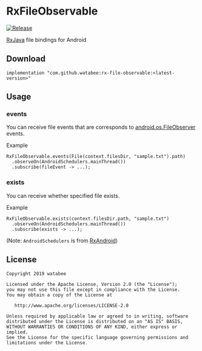 # RxFileObservable
[![Release](https://img.shields.io/badge/jcenter-0.2.0-blue.svg)](https://bintray.com/watabee/maven/rx-file-observable)

[RxJava](https://github.com/ReactiveX/RxJava) file bindings for Android

## Download

```
implementation "com.github.watabee:rx-file-observable:<latest-version>"
```

## Usage

### events

You can receive file events that are corresponds to [android.os.FileObserver](https://developer.android.com/reference/android/os/FileObserver) events.

Example

```
RxFileObservable.events(File(context.filesDir, "sample.txt").path)
  .observeOn(AndroidSchedulers.mainThread())
  .subscribe(fileEvent -> ...);
```


### exists

You can receive whether specified file exists.

Example

```
RxFileObservable.exists(context.filesDir.path, "sample.txt")
  .observeOn(AndroidSchedulers.mainThread())
  .subscribe(exists -> ...);
```

(Note: `AndroidSchedulers` is from [RxAndroid](https://github.com/ReactiveX/RxAndroid))

## License

```
Copyright 2019 watabee

Licensed under the Apache License, Version 2.0 (the "License");
you may not use this file except in compliance with the License.
You may obtain a copy of the License at

   http://www.apache.org/licenses/LICENSE-2.0

Unless required by applicable law or agreed to in writing, software
distributed under the License is distributed on an "AS IS" BASIS,
WITHOUT WARRANTIES OR CONDITIONS OF ANY KIND, either express or implied.
See the License for the specific language governing permissions and
limitations under the License.
```
